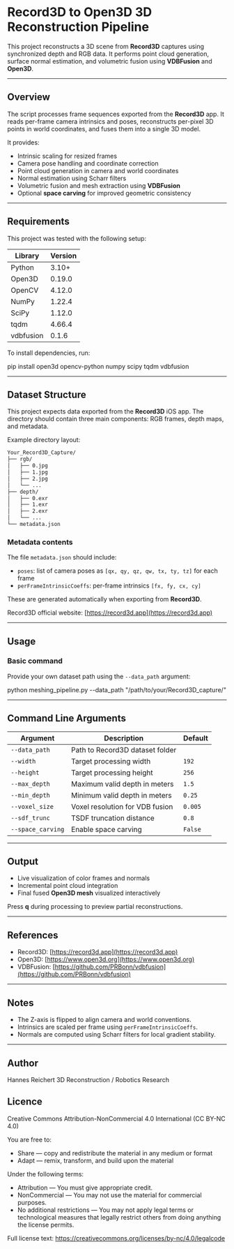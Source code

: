 # Record3D to Open3D 3D Reconstruction Pipeline

This project reconstructs a 3D scene from **Record3D** captures using synchronized depth and RGB data.
It performs point cloud generation, surface normal estimation, and volumetric fusion using **VDBFusion** and **Open3D**.

---

## Overview

The script processes frame sequences exported from the **Record3D** app.
It reads per-frame camera intrinsics and poses, reconstructs per-pixel 3D points in world coordinates,
and fuses them into a single 3D model.

It provides:

* Intrinsic scaling for resized frames
* Camera pose handling and coordinate correction
* Point cloud generation in camera and world coordinates
* Normal estimation using Scharr filters
* Volumetric fusion and mesh extraction using **VDBFusion**
* Optional **space carving** for improved geometric consistency

---

## Requirements

This project was tested with the following setup:

| Library   | Version |
| --------- | ------- |
| Python    | 3.10+   |
| Open3D    | 0.19.0  |
| OpenCV    | 4.12.0  |
| NumPy     | 1.22.4  |
| SciPy     | 1.12.0  |
| tqdm      | 4.66.4  |
| vdbfusion | 0.1.6   |

To install dependencies, run:

pip install open3d opencv-python numpy scipy tqdm vdbfusion

---

## Dataset Structure

This project expects data exported from the **Record3D** iOS app.
The directory should contain three main components: RGB frames, depth maps, and metadata.

Example directory layout:
```bash
Your_Record3D_Capture/
├── rgb/
│   ├── 0.jpg
│   ├── 1.jpg
│   ├── 2.jpg
│   └── ...
├── depth/
│   ├── 0.exr
│   ├── 1.exr
│   ├── 2.exr
│   └── ...
└── metadata.json
```

### Metadata contents

The file `metadata.json` should include:

* `poses`: list of camera poses as `[qx, qy, qz, qw, tx, ty, tz]` for each frame
* `perFrameIntrinsicCoeffs`: per-frame intrinsics `[fx, fy, cx, cy]`

These are generated automatically when exporting from **Record3D**.

Record3D official website: [https://record3d.app](https://record3d.app)

---

## Usage

### Basic command

Provide your own dataset path using the `--data_path` argument:

python meshing_pipeline.py --data_path "/path/to/your/Record3D_capture/"

---

## Command Line Arguments

| Argument          | Description                     | Default                                                                        |
| ----------------- | ------------------------------- | ------------------------------------------------------------------------------ |
| `--data_path`     | Path to Record3D dataset folder |  
| `--width`         | Target processing width         | `192`                                                                          |
| `--height`        | Target processing height        | `256`                                                                          |
| `--max_depth`     | Maximum valid depth in meters   | `1.5`                                                                          |
| `--min_depth`     | Minimum valid depth in meters   | `0.25`                                                                         |
| `--voxel_size`    | Voxel resolution for VDB fusion | `0.005`                                                                        |
| `--sdf_trunc`     | TSDF truncation distance        | `0.8`                                                                          |
| `--space_carving` | Enable space carving            | `False`                                                                        |

---

## Output

* Live visualization of color frames and normals
* Incremental point cloud integration
* Final fused **Open3D mesh** visualized interactively

Press **q** during processing to preview partial reconstructions.

---

## References

* Record3D: [https://record3d.app](https://record3d.app)
* Open3D: [https://www.open3d.org](https://www.open3d.org)
* VDBFusion: [https://github.com/PRBonn/vdbfusion](https://github.com/PRBonn/vdbfusion)

---

## Notes

* The Z-axis is flipped to align camera and world conventions.
* Intrinsics are scaled per frame using `perFrameIntrinsicCoeffs`.
* Normals are computed using Scharr filters for local gradient stability.

---

## Author

Hannes Reichert
3D Reconstruction / Robotics Research

## Licence

Creative Commons Attribution-NonCommercial 4.0 International (CC BY-NC 4.0)

You are free to:
- Share — copy and redistribute the material in any medium or format
- Adapt — remix, transform, and build upon the material

Under the following terms:
- Attribution — You must give appropriate credit.
- NonCommercial — You may not use the material for commercial purposes.
- No additional restrictions — You may not apply legal terms or technological measures that legally restrict others from doing anything the license permits.

Full license text: https://creativecommons.org/licenses/by-nc/4.0/legalcode


